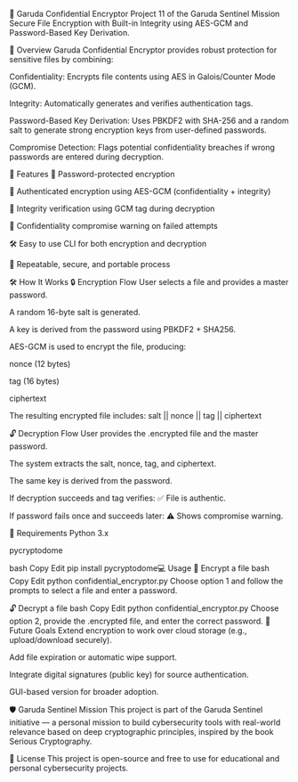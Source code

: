🔐 Garuda Confidential Encryptor
Project 11 of the Garuda Sentinel Mission
Secure File Encryption with Built-in Integrity using AES-GCM and Password-Based Key Derivation.

📘 Overview
Garuda Confidential Encryptor provides robust protection for sensitive files by combining:

Confidentiality: Encrypts file contents using AES in Galois/Counter Mode (GCM).

Integrity: Automatically generates and verifies authentication tags.

Password-Based Key Derivation: Uses PBKDF2 with SHA-256 and a random salt to generate strong encryption keys from user-defined passwords.

Compromise Detection: Flags potential confidentiality breaches if wrong passwords are entered during decryption.

🚀 Features
🔑 Password-protected encryption

🔐 Authenticated encryption using AES-GCM (confidentiality + integrity)

🧪 Integrity verification using GCM tag during decryption

🚨 Confidentiality compromise warning on failed attempts

🛠️ Easy to use CLI for both encryption and decryption

🔁 Repeatable, secure, and portable process

🛠️ How It Works
🔒 Encryption Flow
User selects a file and provides a master password.

A random 16-byte salt is generated.

A key is derived from the password using PBKDF2 + SHA256.

AES-GCM is used to encrypt the file, producing:

nonce (12 bytes)

tag (16 bytes)

ciphertext

The resulting encrypted file includes:
salt || nonce || tag || ciphertext

🔓 Decryption Flow
User provides the .encrypted file and the master password.

The system extracts the salt, nonce, tag, and ciphertext.

The same key is derived from the password.

If decryption succeeds and tag verifies: ✅ File is authentic.

If password fails once and succeeds later: ⚠️ Shows compromise warning.

🔧 Requirements
Python 3.x

pycryptodome

bash
Copy
Edit
pip install pycryptodome💻 Usage
🔐 Encrypt a file
bash
Copy
Edit
python confidential_encryptor.py
Choose option 1 and follow the prompts to select a file and enter a password.

🔓 Decrypt a file
bash
Copy
Edit
python confidential_encryptor.py
Choose option 2, provide the .encrypted file, and enter the correct password.
🚧 Future Goals
Extend encryption to work over cloud storage (e.g., upload/download securely).

Add file expiration or automatic wipe support.

Integrate digital signatures (public key) for source authentication.

GUI-based version for broader adoption.

🛡️ Garuda Sentinel Mission
This project is part of the Garuda Sentinel initiative — a personal mission to build cybersecurity tools with real-world relevance based on deep cryptographic principles, inspired by the book Serious Cryptography.

📜 License
This project is open-source and free to use for educational and personal cybersecurity projects.
